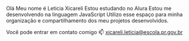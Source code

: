 Olá
Meu nome é Leticia Xicareli
Estou estudando no Alura
Estou me desenvolvendo na linguagem JavaScript
Utilizo esse espaço para minha organização e compartilhamento dos meu projetos desenvolvidos.

Você pode entrar em contato comigo 📫
xicareli.leticia@escola.pr.gov.br
